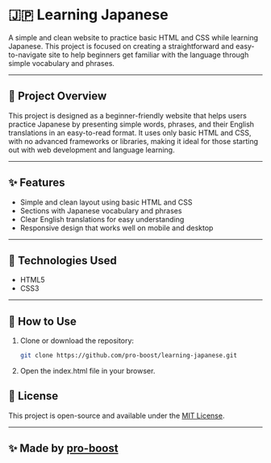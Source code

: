 # 🇯🇵 Learning Japanese

A simple and clean website to practice basic HTML and CSS while learning Japanese. This project is focused on creating a straightforward and easy-to-navigate site to help beginners get familiar with the language through simple vocabulary and phrases.

---

## 📖 Project Overview

This project is designed as a beginner-friendly website that helps users practice Japanese by presenting simple words, phrases, and their English translations in an easy-to-read format. It uses only basic HTML and CSS, with no advanced frameworks or libraries, making it ideal for those starting out with web development and language learning.

---

## ✨ Features

- Simple and clean layout using basic HTML and CSS
- Sections with Japanese vocabulary and phrases
- Clear English translations for easy understanding
- Responsive design that works well on mobile and desktop

---

## 🧰 Technologies Used

- HTML5
- CSS3

---

## 🚀 How to Use

1. Clone or download the repository:

   ```bash
   git clone https://github.com/pro-boost/learning-japanese.git
   ```

2. Open the index.html file in your browser.

## 📄 License

This project is open-source and available under the [MIT License](LICENSE).

---

## ✨ Made by [pro-boost](https://github.com/pro-boost)
